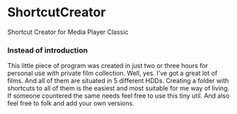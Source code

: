 ShortcutCreator
===============

Shortcut Creator for Media Player Classic

### Instead of introduction

This little piece of program was created in just two or three hours for personal use with private film collection. Well, yes. I've got a great lot of films. And all of them are situated in 5 different HDDs. Creating a folder with shortcuts to all of them is the easiest and most suitable for me way of living. If someone countered the same needs feel free to use this tiny util. And also feel free to folk and add your own versions.
